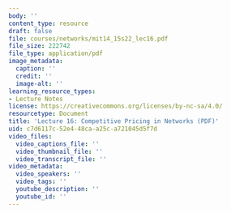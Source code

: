 ```yaml
---
body: ''
content_type: resource
draft: false
file: courses/networks/mit14_15s22_lec16.pdf
file_size: 222742
file_type: application/pdf
image_metadata:
  caption: ''
  credit: ''
  image-alt: ''
learning_resource_types:
- Lecture Notes
license: https://creativecommons.org/licenses/by-nc-sa/4.0/
resourcetype: Document
title: 'Lecture 16: Competitive Pricing in Networks (PDF)'
uid: c7d6117c-52e4-48ca-a25c-a721045d5f7d
video_files:
  video_captions_file: ''
  video_thumbnail_file: ''
  video_transcript_file: ''
video_metadata:
  video_speakers: ''
  video_tags: ''
  youtube_description: ''
  youtube_id: ''
---
```

